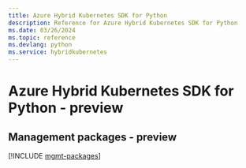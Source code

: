 ```yaml
---
title: Azure Hybrid Kubernetes SDK for Python
description: Reference for Azure Hybrid Kubernetes SDK for Python
ms.date: 03/26/2024
ms.topic: reference
ms.devlang: python
ms.service: hybridkubernetes
---
```

# Azure Hybrid Kubernetes SDK for Python - preview

## Management packages - preview
[!INCLUDE [mgmt-packages](hybrid-kubernetes-mgmt-index.md)]
